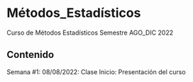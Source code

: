 # Métodos_Estadísticos
Curso de Métodos Estadísticos Semestre AGO_DIC 2022

## Contenido
Semana #1:
08/08/2022: Clase Inicio: Presentación del curso
